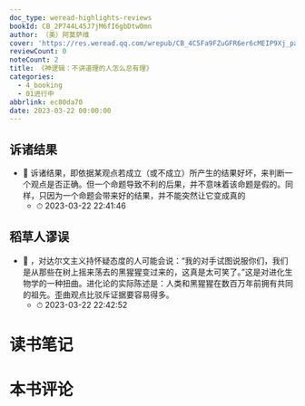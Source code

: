 ```yaml
---
doc_type: weread-highlights-reviews
bookId: CB_2P744L45J7jM6fI6gbDtw0mn
author: （美）阿莫萨维
cover: 'https://res.weread.qq.com/wrepub/CB_4C5Fa9FZuGFR6er6cMEIP9Xj_parsecover'
reviewCount: 0
noteCount: 2
title: 《神逻辑：不讲道理的人怎么总有理》
categories:
  - 4_booking
  - 01进行中
abbrlink: ec80da70
date: 2023-03-22 00:00:00
---
```



## 诉诸结果


- 📌 诉诸结果，即依据某观点若成立（或不成立）所产生的结果好坏，来判断一个观点是否正确。但一个命题导致不利的后果，并不意味着该命题是假的。同样，只因为一个命题会带来好的结果，并不能突然让它变成真的 
    - ⏱ 2023-03-22 22:41:46 
## 稻草人谬误


- 📌 ，对达尔文主义持怀疑态度的人可能会说：“我的对手试图说服你们，我们是从那些在树上摇来荡去的黑猩猩变过来的，这真是太可笑了。”这是对进化生物学的一种扭曲。进化论的实际陈述是：人类和黑猩猩在数百万年前拥有共同的祖先。歪曲观点比驳斥证据要容易得多。 
    - ⏱ 2023-03-22 22:42:52 

# 读书笔记


# 本书评论
